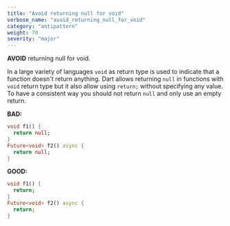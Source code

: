 ```yaml
---
title: "Avoid returning null for void"
verbose_name: "avoid_returning_null_for_void"
category: "antipattern"
weight: 70
severity: "major"
---
```

**AVOID** returning null for void.

In a large variety of languages `void` as return type is used to indicate that
a function doesn't return anything. Dart allows returning `null` in functions
with `void` return type but it also allow using `return;` without specifying any
value. To have a consistent way you should not return `null` and only use an
empty return.

**BAD:**
```dart
void f1() {
  return null;
}
Future<void> f2() async {
  return null;
}
```

**GOOD:**
```dart
void f1() {
  return;
}
Future<void> f2() async {
  return;
}
```



